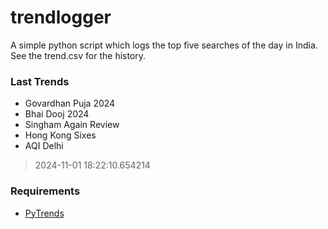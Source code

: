 # trendlogger
A simple python script which logs the top five searches of the day in India.<br>See the trend.csv for the history.<br>

<!-- Last Trends -->
### Last Trends
* Govardhan Puja 2024
* Bhai Dooj 2024
* Singham Again Review
* Hong Kong Sixes
* AQI Delhi
> 2024-11-01 18:22:10.654214

<!-- Requirements -->
### Requirements
* [PyTrends](https://github.com/dreyco676/pytrends)
